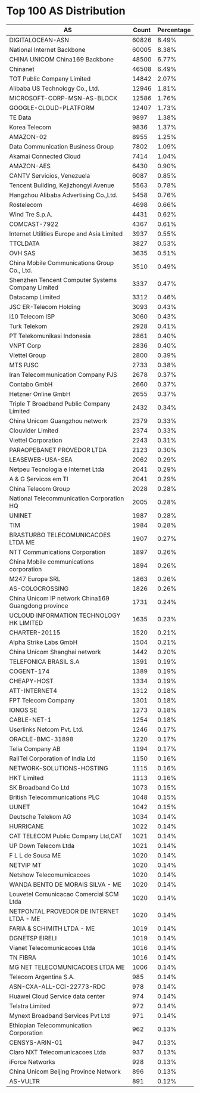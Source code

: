 # Top 100 AS Distribution
| AS | Count | Percentage |
|----|----|----|
| DIGITALOCEAN-ASN | 60826 | 8.49% |
| National Internet Backbone | 60005 | 8.38% |
| CHINA UNICOM China169 Backbone | 48500 | 6.77% |
| Chinanet | 46508 | 6.49% |
| TOT Public Company Limited | 14842 | 2.07% |
| Alibaba US Technology Co., Ltd. | 12946 | 1.81% |
| MICROSOFT-CORP-MSN-AS-BLOCK | 12586 | 1.76% |
| GOOGLE-CLOUD-PLATFORM | 12407 | 1.73% |
| TE Data | 9897 | 1.38% |
| Korea Telecom | 9836 | 1.37% |
| AMAZON-02 | 8955 | 1.25% |
| Data Communication Business Group | 7802 | 1.09% |
| Akamai Connected Cloud | 7414 | 1.04% |
| AMAZON-AES | 6430 | 0.90% |
| CANTV Servicios, Venezuela | 6087 | 0.85% |
| Tencent Building, Kejizhongyi Avenue | 5563 | 0.78% |
| Hangzhou Alibaba Advertising Co.,Ltd. | 5458 | 0.76% |
| Rostelecom | 4698 | 0.66% |
| Wind Tre S.p.A. | 4431 | 0.62% |
| COMCAST-7922 | 4367 | 0.61% |
| Internet Utilities Europe and Asia Limited | 3937 | 0.55% |
| TTCLDATA | 3827 | 0.53% |
| OVH SAS | 3635 | 0.51% |
| China Mobile Communications Group Co., Ltd. | 3510 | 0.49% |
| Shenzhen Tencent Computer Systems Company Limited | 3337 | 0.47% |
| Datacamp Limited | 3312 | 0.46% |
| JSC ER-Telecom Holding | 3093 | 0.43% |
| i10 Telecom ISP | 3060 | 0.43% |
| Turk Telekom | 2928 | 0.41% |
| PT Telekomunikasi Indonesia | 2861 | 0.40% |
| VNPT Corp | 2836 | 0.40% |
| Viettel Group | 2800 | 0.39% |
| MTS PJSC | 2733 | 0.38% |
| Iran Telecommunication Company PJS | 2678 | 0.37% |
| Contabo GmbH | 2660 | 0.37% |
| Hetzner Online GmbH | 2655 | 0.37% |
| Triple T Broadband Public Company Limited | 2432 | 0.34% |
| China Unicom Guangzhou network | 2379 | 0.33% |
| Clouvider Limited | 2374 | 0.33% |
| Viettel Corporation | 2243 | 0.31% |
| PARAOPEBANET PROVEDOR LTDA | 2123 | 0.30% |
| LEASEWEB-USA-SEA | 2062 | 0.29% |
| Netpeu Tecnologia e Internet Ltda | 2041 | 0.29% |
| A & G Servicos em TI | 2041 | 0.29% |
| China Telecom Group | 2028 | 0.28% |
| National Telecommunication Corporation HQ | 2005 | 0.28% |
| UNINET | 1987 | 0.28% |
| TIM | 1984 | 0.28% |
| BRASTURBO TELECOMUNICACOES LTDA ME | 1907 | 0.27% |
| NTT Communications Corporation | 1897 | 0.26% |
| China Mobile communications corporation | 1894 | 0.26% |
| M247 Europe SRL | 1863 | 0.26% |
| AS-COLOCROSSING | 1826 | 0.26% |
| China Unicom IP network China169 Guangdong province | 1731 | 0.24% |
| UCLOUD INFORMATION TECHNOLOGY HK LIMITED | 1635 | 0.23% |
| CHARTER-20115 | 1520 | 0.21% |
| Alpha Strike Labs GmbH | 1504 | 0.21% |
| China Unicom Shanghai network | 1442 | 0.20% |
| TELEFONICA BRASIL S.A | 1391 | 0.19% |
| COGENT-174 | 1389 | 0.19% |
| CHEAPY-HOST | 1334 | 0.19% |
| ATT-INTERNET4 | 1312 | 0.18% |
| FPT Telecom Company | 1301 | 0.18% |
| IONOS SE | 1273 | 0.18% |
| CABLE-NET-1 | 1254 | 0.18% |
| Userlinks Netcom Pvt. Ltd. | 1246 | 0.17% |
| ORACLE-BMC-31898 | 1220 | 0.17% |
| Telia Company AB | 1194 | 0.17% |
| RailTel Corporation of India Ltd | 1150 | 0.16% |
| NETWORK-SOLUTIONS-HOSTING | 1115 | 0.16% |
| HKT Limited | 1113 | 0.16% |
| SK Broadband Co Ltd | 1073 | 0.15% |
| British Telecommunications PLC | 1048 | 0.15% |
| UUNET | 1042 | 0.15% |
| Deutsche Telekom AG | 1034 | 0.14% |
| HURRICANE | 1022 | 0.14% |
| CAT TELECOM Public Company Ltd,CAT | 1021 | 0.14% |
| UP Down Telecom Ltda | 1021 | 0.14% |
| F L L de Sousa ME | 1020 | 0.14% |
| NETVIP MT | 1020 | 0.14% |
| Netshow Telecomumicacoes | 1020 | 0.14% |
| WANDA BENTO DE MORAIS SILVA - ME | 1020 | 0.14% |
| Louvetel Comunicacao Comercial SCM Ltda | 1020 | 0.14% |
| NETPONTAL PROVEDOR DE INTERNET LTDA - ME | 1020 | 0.14% |
| FARIA & SCHIMITH LTDA - ME | 1019 | 0.14% |
| DGNETSP EIRELI | 1019 | 0.14% |
| Vianet Telecomunicacoes Ltda | 1016 | 0.14% |
| TN FIBRA | 1016 | 0.14% |
| MG NET TELECOMUNICACOES LTDA ME | 1006 | 0.14% |
| Telecom Argentina S.A. | 985 | 0.14% |
| ASN-CXA-ALL-CCI-22773-RDC | 978 | 0.14% |
| Huawei Cloud Service data center | 974 | 0.14% |
| Telstra Limited | 972 | 0.14% |
| Mynext Broadband Services Pvt Ltd | 971 | 0.14% |
| Ethiopian Telecommunication Corporation | 962 | 0.13% |
| CENSYS-ARIN-01 | 947 | 0.13% |
| Claro NXT Telecomunicacoes Ltda | 937 | 0.13% |
| iForce Networks | 928 | 0.13% |
| China Unicom Beijing Province Network | 896 | 0.13% |
| AS-VULTR | 891 | 0.12% |
